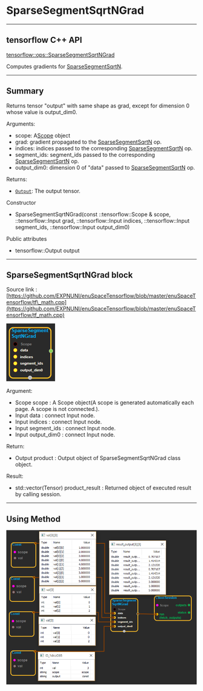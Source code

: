 # SparseSegmentSqrtNGrad

---

## tensorflow C++ API

[tensorflow::ops::SparseSegmentSqrtNGrad](https://www.tensorflow.org/api_docs/cc/class/tensorflow/ops/sparse-segment-sqrt-n-grad)

Computes gradients for [SparseSegmentSqrtN](https://www.tensorflow.org/api_docs/cc/class/tensorflow/ops/sparse-segment-sqrt-n.html#classtensorflow_1_1ops_1_1_sparse_segment_sqrt_n).

---

## Summary

Returns tensor "output" with same shape as grad, except for dimension 0 whose value is output\_dim0.

Arguments:

* scope: A[Scope](https://www.tensorflow.org/api_docs/cc/class/tensorflow/scope.html#classtensorflow_1_1_scope) object
* grad: gradient propagated to the [SparseSegmentSqrtN](https://www.tensorflow.org/api_docs/cc/class/tensorflow/ops/sparse-segment-sqrt-n.html#classtensorflow_1_1ops_1_1_sparse_segment_sqrt_n) op.
* indices: indices passed to the corresponding [SparseSegmentSqrtN](https://www.tensorflow.org/api_docs/cc/class/tensorflow/ops/sparse-segment-sqrt-n.html#classtensorflow_1_1ops_1_1_sparse_segment_sqrt_n) op.
* segment\_ids: segment\_ids passed to the corresponding [SparseSegmentSqrtN](https://www.tensorflow.org/api_docs/cc/class/tensorflow/ops/sparse-segment-sqrt-n.html#classtensorflow_1_1ops_1_1_sparse_segment_sqrt_n) op.
* output\_dim0: dimension 0 of "data" passed to [SparseSegmentSqrtN](https://www.tensorflow.org/api_docs/cc/class/tensorflow/ops/sparse-segment-sqrt-n.html#classtensorflow_1_1ops_1_1_sparse_segment_sqrt_n) op.

Returns:

* [`Output`](https://www.tensorflow.org/api_docs/cc/class/tensorflow/output.html#classtensorflow_1_1_output): The output tensor.

Constructor

* SparseSegmentSqrtNGrad\(const ::tensorflow::Scope & scope, ::tensorflow::Input grad, ::tensorflow::Input indices, ::tensorflow::Input segment\_ids, ::tensorflow::Input output\_dim0\) 

Public attributes

* tensorflow::Output output 

---

## SparseSegmentSqrtNGrad block

Source link : [https://github.com/EXPNUNI/enuSpaceTensorflow/blob/master/enuSpaceTensorflow/tf\_math.cpp](https://github.com/EXPNUNI/enuSpaceTensorflow/blob/master/enuSpaceTensorflow/tf_math.cpp)

![](/assets/math_SparseSegmentSqrtNGrad_Symbol.png)

Argument:

* Scope scope : A Scope object\(A scope is generated automatically each page. A scope is not connected.\).
* Input data : connect  Input node.
* Input indices : connect  Input node.
* Input segment\_ids : connect Input node.
* Input output\_dim0 : connect Input node.

Return:

* Output product : Output object of SparseSegmentSqrtNGrad class object. 

Result:

* std::vector\(Tensor\) product\_result : Returned object of executed result by calling session.

---

## Using Method

![](/assets/math_SparseSegmentSqrtNGrad_Method.png)

